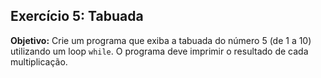 ## Exercício 5: Tabuada 
 **Objetivo:** Crie um programa que exiba a tabuada do número 5 (de 1 a 10) utilizando um loop `while`. O programa deve imprimir o resultado de cada multiplicação. 
